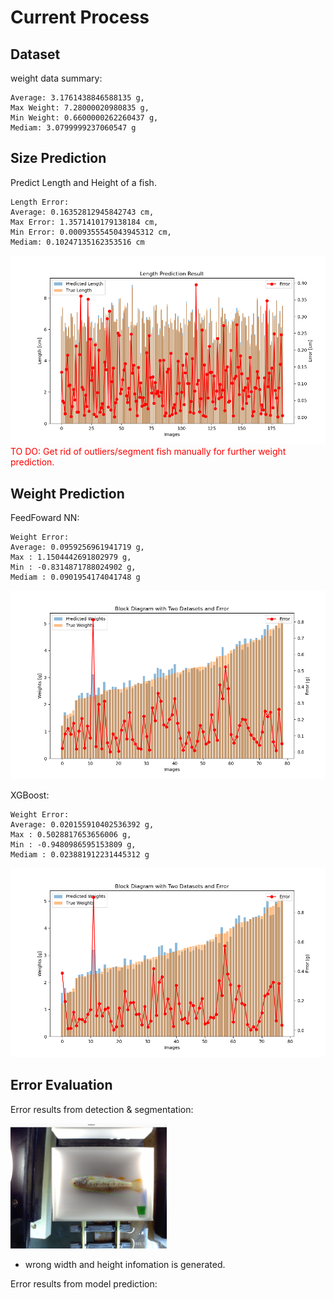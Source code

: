 # Current Process

## Dataset

weight data summary:

    Average: 3.1761438846588135 g, 
    Max Weight: 7.28000020980835 g, 
    Min Weight: 0.6600000262260437 g, 
    Mediam: 3.0799999237060547 g
## Size Prediction
Predict Length and Height of a fish.

    Length Error:
    Average: 0.16352812945842743 cm, 
    Max Error: 1.3571410179138184 cm, 
    Min Error: 0.0009355545043945312 cm, 
    Mediam: 0.10247135162353516 cm


![alt text](Length_result.png "Title")
<font color="red">TO DO:
Get rid of outliers/segment fish manually for further weight prediction.
</font>


## Weight Prediction

FeedFoward NN:

    Weight Error:
    Average: 0.0959256961941719 g, 
    Max : 1.1504442691802979 g, 
    Min : -0.8314871788024902 g, 
    Mediam : 0.0901954174041748 g

![alt text](NN_result.png "Title")

XGBoost:

    Weight Error:
    Average: 0.020155910402536392 g, 
    Max : 0.5028817653656006 g, 
    Min : -0.9480986595153809 g, 
    Mediam : 0.023881912231445312 g

![alt text](XGBoost_result.png "Title")


## Error Evaluation
Error results from detection & segmentation:

<img src="error_eg.png" width="250" height="200">


* wrong width and height infomation is generated.


Error results from model prediction: